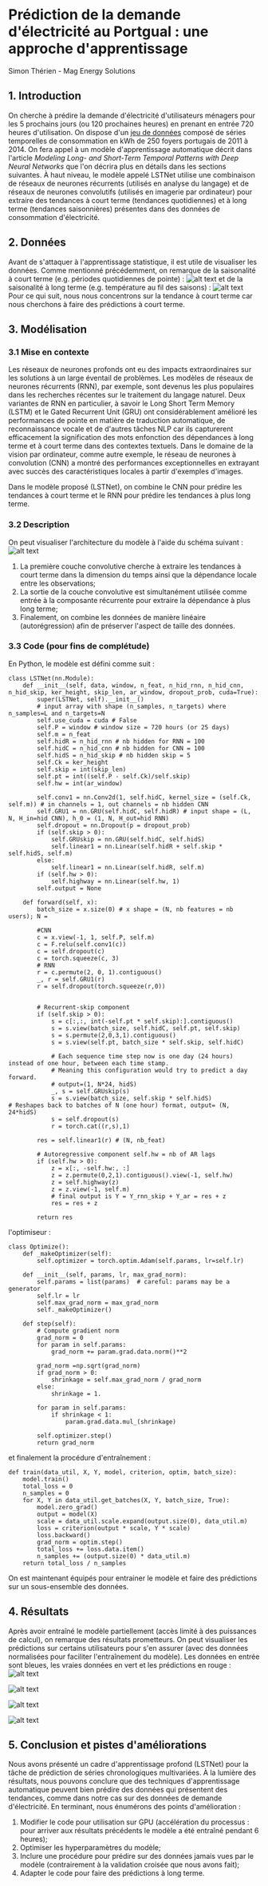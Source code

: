 # Prédiction de la demande d'électricité au Portgual : une approche d'apprentissage
Simon Thérien - Mag Energy Solutions

## 1. Introduction
On cherche à prédire la demande d'électricité d'utilisateurs ménagers pour les 5 prochains jours (ou 120 prochaines heures) en prenant en entrée 720 heures d'utilisation. On dispose d'un [jeu de données](https://github.com/huggingface/datasets/tree/master/datasets/electricity_load_diagrams) composé de séries temporelles de consommation en kWh de 250 foyers portugais de 2011 à 2014. On fera appel à un modèle d'apprentissage automatique décrit dans l'article *Modeling Long- and Short-Term Temporal Patterns with Deep Neural Networks* que l'on décrira plus en détails dans les sections suivantes. À haut niveau, le modèle appelé LSTNet utilise une combinaison de réseaux de neurones récurrents (utilisés en analyse du langage) et de réseaux de neurones convolutifs (utilisés en imagerie par ordinateur) pour extraire des tendances à court terme (tendances quotidiennes) et à long terme (tendances saisonnières) présentes dans des données de consommation d'électricité.

## 2. Données
Avant de s'attaquer à l'apprentissage statistique, il est utile de visualiser les données. Comme mentionné précédemment, on remarque de la saisonalité à court terme (e.g. périodes quotidiennes de pointe) : ![alt text](viz_1.png)
et de la saisonalité à long terme (e.g. température au fil des saisons) : ![alt text](viz_2.png)
Pour ce qui suit, nous nous concentrons sur la tendance à court terme car nous cherchons à faire des prédictions à court terme.

## 3. Modélisation
### 3.1 Mise en contexte
Les réseaux de neurones profonds ont eu des impacts extraordinaires sur les solutions à un large éventail de problèmes. Les modèles de réseaux de neurones récurrents (RNN), par exemple, sont devenus les plus populaires dans les recherches récentes sur le traitement du langage naturel. Deux variantes de RNN en particulier, à savoir le Long Short Term Memory (LSTM) et le Gated Recurrent Unit (GRU) ont considérablement amélioré les performances de pointe en matière de traduction automatique, de reconnaissance vocale et de d'autres tâches NLP car ils capturerent efficacement la signification des mots enfonction des dépendances à long terme et à court terme dans des contextes textuels. Dans le domaine de la vision par ordinateur, comme autre exemple, le réseau de neurones à convolution (CNN) a montré des performances exceptionnelles en extrayant avec succès des caractéristiques locales à partir d'exemples d'images.  

Dans le modèle proposé (LSTNet), on combine le CNN pour prédire les tendances à court terme et le RNN pour prédire les tendances à plus long terme.

### 3.2 Description
On peut visualiser l'architecture du modèle à l'aide du schéma suivant : ![alt text](model.png)
1. La première couche convolutive cherche à extraire les tendances à court terme dans la dimension du temps ainsi que la dépendance locale entre les observations;
2. La sortie de la couche convolutive est simultanément utilisée comme entrée à la composante récurrente pour extraire la dépendance à plus long terme;
3. Finalement, on combine les données de manière linéaire (autorégression) afin de préserver l'aspect de taille des données.

### 3.3 Code (pour fins de complétude)
En Python, le modèle est défini comme suit :
```
class LSTNet(nn.Module):
    def __init__(self, data, window, n_feat, n_hid_rnn, n_hid_cnn, n_hid_skip, ker_height, skip_len, ar_window, dropout_prob, cuda=True):
        super(LSTNet, self).__init__()
        # input array with shape (n_samples, n_targets) where n_samples=L and n_targets=N
        self.use_cuda = cuda # False
        self.P = window # window size = 720 hours (or 25 days)
        self.m = n_feat  
        self.hidR = n_hid_rnn # nb hidden for RNN = 100
        self.hidC = n_hid_cnn # nb hidden for CNN = 100
        self.hidS = n_hid_skip # nb hidden skip = 5
        self.Ck = ker_height
        self.skip = int(skip_len)
        self.pt = int((self.P - self.Ck)/self.skip)
        self.hw = int(ar_window) 

        self.conv1 = nn.Conv2d(1, self.hidC, kernel_size = (self.Ck, self.m)) # in channels = 1, out channels = nb hidden CNN
        self.GRU1 = nn.GRU(self.hidC, self.hidR) # input shape = (L, N, H_in=hid CNN), h_0 = (1, N, H_out=hid RNN)
        self.dropout = nn.Dropout(p = dropout_prob) 
        if (self.skip > 0):
            self.GRUskip = nn.GRU(self.hidC, self.hidS)
            self.linear1 = nn.Linear(self.hidR + self.skip * self.hidS, self.m)
        else:
            self.linear1 = nn.Linear(self.hidR, self.m)
        if (self.hw > 0):
            self.highway = nn.Linear(self.hw, 1)
        self.output = None
 
    def forward(self, x):
        batch_size = x.size(0) # x shape = (N, nb features = nb users); N = 
        
        #CNN
        c = x.view(-1, 1, self.P, self.m) 
        c = F.relu(self.conv1(c))        
        c = self.dropout(c)
        c = torch.squeeze(c, 3)           
        # RNN 
        r = c.permute(2, 0, 1).contiguous()
        _, r = self.GRU1(r)
        r = self.dropout(torch.squeeze(r,0))


        # Recurrent-skip component
        if (self.skip > 0):
            s = c[:,:, int(-self.pt * self.skip):].contiguous()       
            s = s.view(batch_size, self.hidC, self.pt, self.skip)     
            s = s.permute(2,0,3,1).contiguous()                       
            s = s.view(self.pt, batch_size * self.skip, self.hidC)    

            # Each sequence time step now is one day (24 hours) instead of one hour, between each time stamp. 
            # Meaning this configuration would try to predict a day forward.
            # output=(1, N*24, hidS)
            _, s = self.GRUskip(s)
            s = s.view(batch_size, self.skip * self.hidS)             # Reshapes back to batches of N (one hour) format, output= (N, 24*hidS)
            s = self.dropout(s)
            r = torch.cat((r,s),1)
        
        res = self.linear1(r) # (N, nb_feat)
        
        # Autoregressive component self.hw = nb of AR lags
        if (self.hw > 0):
            z = x[:, -self.hw:, :]                                  
            z = z.permute(0,2,1).contiguous().view(-1, self.hw)    
            z = self.highway(z)                                     
            z = z.view(-1, self.m)                                  
            # final output is Y = Y_rnn_skip + Y_ar = res + z
            res = res + z

        return res
```
l'optimiseur :
```
class Optimize():
    def _makeOptimizer(self):
        self.optimizer = torch.optim.Adam(self.params, lr=self.lr)

    def __init__(self, params, lr, max_grad_norm):
        self.params = list(params)  # careful: params may be a generator
        self.lr = lr
        self.max_grad_norm = max_grad_norm
        self._makeOptimizer()

    def step(self):
        # Compute gradient norm
        grad_norm = 0
        for param in self.params:
            grad_norm += param.grad.data.norm()**2

        grad_norm =np.sqrt(grad_norm)
        if grad_norm > 0:
            shrinkage = self.max_grad_norm / grad_norm
        else:
            shrinkage = 1.

        for param in self.params:
            if shrinkage < 1:
                param.grad.data.mul_(shrinkage)

        self.optimizer.step()
        return grad_norm
```
et finalement la procédure d'entraînement :
```
def train(data_util, X, Y, model, criterion, optim, batch_size):
    model.train()
    total_loss = 0
    n_samples = 0
    for X, Y in data_util.get_batches(X, Y, batch_size, True):
        model.zero_grad()
        output = model(X)
        scale = data_util.scale.expand(output.size(0), data_util.m)
        loss = criterion(output * scale, Y * scale)
        loss.backward()
        grad_norm = optim.step()
        total_loss += loss.data.item()
        n_samples += (output.size(0) * data_util.m)
    return total_loss / n_samples
```
On est maintenant équipés pour entrainer le modèle et faire des prédictions sur un sous-ensemble des données.
## 4. Résultats
Après avoir entraîné le modèle partiellement (accès limité à des puissances de calcul), on remarque des résultats prometteurs. On peut visualiser les prédictions sur certains utilisateurs pour s'en assurer (avec des données normalisées pour faciliter l'entraînement du modèle). Les données en entrée sont bleues, les vraies données en vert et les prédictions en rouge :
![alt text](pred_1.png)

![alt text](pred_2.png)

![alt text](pred_3.png)

![alt text](pred_4.png)

## 5. Conclusion et pistes d'améliorations
Nous avons présenté un cadre d'apprentissage profond (LSTNet) pour la tâche de prédiction de séries chronologiques multivariées. À la lumière des résultats, nous pouvons conclure que des techniques d'apprentissage automatique peuvent bien prédire des données qui présentent des tendances, comme dans notre cas sur des données de demande d'électricité. En terminant, nous énumérons des points d'amélioration :
1. Modifier le code pour utilisation sur GPU (accélération du processus : pour arriver aux résultats précédents le modèle a été entraîné pendant 6 heures);
2. Optimiser les hyperparamètres du modèle;
3. Inclure une procédure pour prédire sur des données jamais vues par le modèle (contrairement à la validation croisée que nous avons fait);
4. Adapter le code pour faire des prédictions à long terme.

